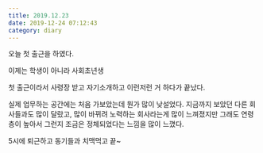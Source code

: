 ```yaml
---
title: 2019.12.23
date: 2019-12-24 07:12:43
category: diary
---
```


오늘 첫 출근을 하였다.

이제는 학생이 아니라 사회초년생

첫 출근이라서 사령장 받고 자기소개하고 이런저런 거 하다가 끝났다.

실제 업무하는 공간에는 처음 가보았는데 뭔가 많이 낮설었다. 지금까지 보았던 다른 회사들과도 많이 달랐고, 많이 바뀌려 노력하는 회사라는게 많이 느껴졌지만 그래도 연령층이 높아서 그런지 조금은 정체되었다는 느낌을 많이 느꼈다.

5시에 퇴근하고 동기들과 치맥먹고 끝~